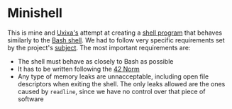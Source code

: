 # Minishell

This is mine and [Uxixa's](https://github.com/Pedrocasss) attempt at creating a [shell program](https://en.wikipedia.org/wiki/Shell_(computing)) that behaves similarly to the [Bash shell](https://en.wikipedia.org/wiki/Bash_(Unix_shell)).
We had to follow very specific requirements set by the project's [subject](https://cdn.intra.42.fr/pdf/pdf/138329/en.subject.pdf).
The most important requirements are:
- The shell must behave as closely to Bash as possible
- It has to be written following the [42 Norm](https://github.com/42School/norminette/blob/master/pdf/en.norm.pdf)
- Any type of memory leaks are unnacceptable, including open file descriptors when exiting the shell. The only leaks allowed are the ones caused by `readline`, since we have no control over that piece of software
